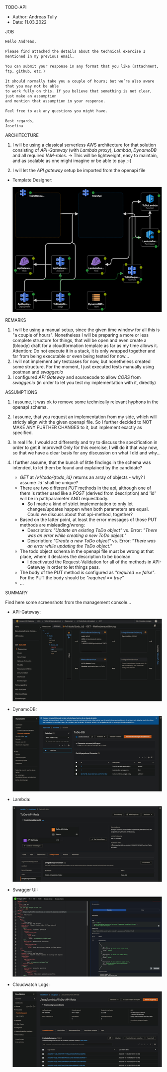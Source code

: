 TODO-API

- Author: Andreas Tully
- Date: 11.03.2022

JOB

```
Hello Andreas,

Please find attached the details about the technical exercise I mentioned in my previous email.

You can submit your response in any format that you like (attachment, ftp, github, etc.)

It should normally take you a couple of hours; but we’re also aware that you may not be able 
to work fully on this. If you believe that something is not clear, just make an assumption 
and mention that assumption in your response.

Feel free to ask any questions you might have.

Best regards,
Josefina
```

ARCHITECTURE

1. I will be using a classical serverless AWS architecture for that solution consisting of *API-Gateway* (with *Lambda proxy*), *Lambda*, *DynamoDB* and all required *IAM-roles*.
   -> This will be lightweight, easy to maintain, and as scalable as one might imagine or be able to pay ;-)

2. I will let the *API gateway* setup be imported from the openapi file

- Template Designer:

  <img src="doc/screenshots/template-designer.png" />

REMARKS

1. I will be using a manual setup, since the given time window for all this is "a couple of hours". Nonetheless I will be preparing a more or less complete structure for things, that will be open and even create a (bloody) draft for a cloudformation template as far as my time allows it. Attention: Do not execute it in a stack, it is only wrapped together and far from being executable or even being tested for now...
2. I will not implement any testcases for now, but nonetheless created some structure. For the moment, I just executed tests manually using postman and *swagger.io*
3. I configured *API Gateway* and sourcecode to allow *CORS* from *swagger.io* (in order to let you test my implementation with it, directly)

ASSUMPTIONS

1. I assume, it was ok to remove some technically relevant hyphons in the openapi schema.
2. I assume, that you request an implementation from my side, which will strictly align with the given openapi file. 
   So I further decided to NOT MAKE ANY FURTHER CHANGES to it, but implement exactly as specified.
3. In real life, I would act differently and try to discuss the specification in order to get it improved!
   Only for this exercise, I will do it that way now, so that we have a clear basis for any discussion on what I did and why...
2. I further assume, that the bunch of little findings in the schema was intended, to let them be found and explained by the candidate?

   - *GET* at */v1/todo/{todo_id}* returns an array of objects - why? I assume *'id'* shall be unique?
   - There are two different *PUT* methods in the api, although one of them is rather used like a *POST* (derived from description) and 'id' will be in pathparameter AND requestbody.
     - So I made a kind of strict implementation to only let changes/updates happen when both parameters are equal. Could we discuss about that api-method, together?
   - Based on the latter point, at least the error messages of those PUT methods are misleading/wrong: 
     - Description: *"Update an existing ToDo object"* vs. Error: *"There was an error while creating a new ToDo object."*
     - Description: *"Create a new ToDo object"* vs. Error: *"There was an error while updating the ToDo object."*
   - The todo object schema in the openapi file must be wrong at that place, where it declares the description to be boolean.
     - I deactivated the Request-Validation for all of the methods in API-Gateway in order to let things pass.
   - The body of the PUT method is configured as *"required == false"*. For the PUT the body should be *"required == true"*
   - ...


SUMMARY

Find here some screenshots from the management console...

- API-Gateway:

  <img src="doc/screenshots/api-gateway.jpg" />

- DynamoDB:

  <img src="doc/screenshots/dynamodb-table.jpg" />

- Lambda:

  <img src="doc/screenshots/lambda-config.jpg" />

- Swagger UI:

  <img src="doc/screenshots/swagger-editor.jpg" />
  
- Cloudwatch Logs:

  <img src="doc/screenshots/cloudwatch-loggroup.jpg" />
